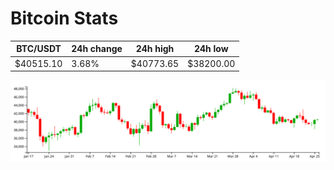 # Bitcoin Stats

BTC/USDT|24h change|24h high|24h low|
|---|---|---|---|
|$40515.10|3.68%|$40773.65|$38200.00|

<img src="./chart.svg">
